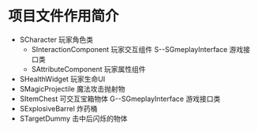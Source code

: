 # 项目文件作用简介
* SCharacter 玩家角色类
  * SInteractionComponent 玩家交互组件 S--SGmeplayInterface 游戏接口类
  * SAttributeComponent 玩家属性组件
* SHealthWidget 玩家生命UI
* SMagicProjectile 魔法攻击抛射物
* SItemChest 可交互宝箱物体 G--SGmeplayInterface 游戏接口类
* SExplosiveBarrel 炸药桶
* STargetDummy 击中后闪烁的物体